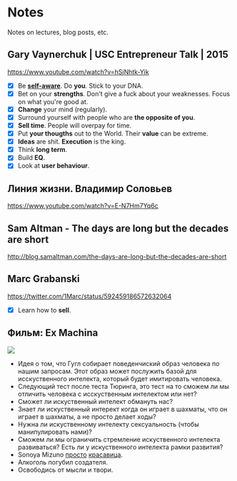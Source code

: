 # Notes
Notes on lectures, blog posts, etc.

## Gary Vaynerchuk | USC Entrepreneur Talk | 2015
https://www.youtube.com/watch?v=hSjNhtk-Yik

- [x] Be [__self-aware__](./self-awareness.md). Do __you__. Stick to your DNA.
- [x] Bet on your __strengths__. Don't give a fuck about your weaknesses. Focus on what you're good at.
- [x] __Change__ your mind (regularly).
- [x] Surround yourself with people who are __the opposite of you__.
- [x] __Sell time__. People will overpay for time.
- [x] Put __your thougths__ out to the World. Their __value__ can be extreme.
- [x] __Ideas__ are shit. __Execution__ is the king.
- [x] Think __long term__.
- [x] Build __EQ__.
- [x] Look at __user behaviour__.

## Линия жизни. Владимир Соловьев
https://www.youtube.com/watch?v=E-N7Hm7Yq6c

## Sam Altman - The days are long but the decades are short
http://blog.samaltman.com/the-days-are-long-but-the-decades-are-short

## Marc Grabanski
https://twitter.com/1Marc/status/592459186572632064

- [x] Learn how to __sell__.

## Фильм: Ex Machina

![](https://igcdn-photos-g-a.akamaihd.net/hphotos-ak-xfp1/t51.2885-15/11111467_808737285867174_1880383140_n.jpg)

+ Идея о том, что Гугл собирает поведенчиский образ человека по нашим запросам. Этот образ может послужить базой для исскуственного интелекта, который будет имитировать человека.
+ Следующий тест после теста Тюринга, это тест на то сможем ли мы отличить человека с исскуственным интелектом или нет?
+ Сможет ли искуственный интелект обмануть нас?
+ Знает ли искуственный интерект когда он играет в шахматы, что он играет в шахматы, а не просто делает ходы?
+ Нужна ли искуственному интелекту сексуальность (чтобы манипулировать нами)?
+ Сможем ли мы ограничить стремление искуственного интелекта развиваться? Есть ли у искуственного интелекта рамки развития?
+ Sonoya Mizuno [просто](https://instagram.com/p/tbUAZagZAN/) [красавица](https://instagram.com/p/rTyyDGAZID/).
+ Алкоголь погубил создателя.
+ Освободись от мысли и твори.
